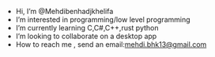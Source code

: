 - Hi, I’m @Mehdibenhadjkhelifa
- I’m interested in programming/low level programming
- I’m currently learning C,C#,C++,rust python
- I’m looking to collaborate on a desktop app 
- How to reach me , send an email:mehdi.bhk13@gmail.com

<!---
Mehdibenhadjkhelifa/Mehdibenhadjkhelifa is a ✨ special ✨ repository because its `README.md` (this file) appears on your GitHub profile.
You can click the Preview link to take a look at your changes.
--->
